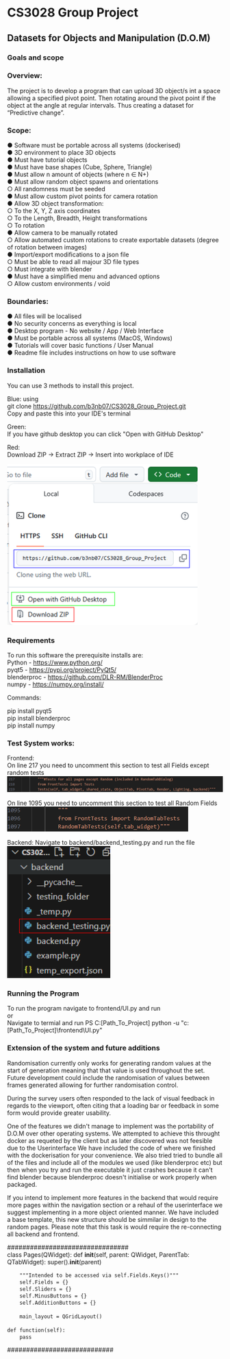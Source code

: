 # CS3028 Group Project

## Datasets for Objects and Manipulation (D.O.M)

### Goals and scope

### Overview:
The project is to develop a program that can upload 3D object/s int a space allowing a specified
pivot point. Then rotating around the pivot point if the object at the angle at regular intervals.
Thus creating a dataset for “Predictive change”.  

### Scope:
● Software must be portable across all systems (dockerised)  
● 3D environment to place 3D objects  
● Must have tutorial objects  
● Must have base shapes (Cube, Sphere, Triangle)  
● Must allow n amount of objects (where n ∈ N+)  
● Must allow random object spawns and orientations  
    ○ All randomness must be seeded  
● Must allow custom pivot points for camera rotation  
● Allow 3D object transformation:  
    ○ To the X, Y, Z axis coordinates  
    ○ To the Length, Breadth, Height transformations  
    ○ To rotation  
● Allow camera to be manually rotated  
    ○ Allow automated custom rotations to create exportable datasets (degree of
rotation between images)  
● Import/export modifications to a json file  
    ○ Must be able to read all majour 3D file types  
    ○ Must integrate with blender  
● Must have a simplified menu and advanced options  
    ○ Allow custom environments / void  

### Boundaries:
● All files will be localised  
● No security concerns as everything is local  
● Desktop program - No website / App / Web Interface  
● Must be portable across all systems (MacOS, Windows)  
● Tutorials will cover basic functions / User Manual  
● Readme file includes instructions on how to use software  

### Installation

You can use 3 methods to install this project. 

Blue: using  
git clone https://github.com/b3nb07/CS3028_Group_Project.git  
Copy and paste this into your IDE's terminal  

Green:  
If you have github desktop you can click "Open with GitHub Desktop"  

Red:  
Download ZIP -> Extract ZIP -> Insert into workplace of IDE

![Installation](images/maintenancemanual/Installation.png)


### Requirements
To run this software the prerequisite installs are:  
    Python - https://www.python.org/  
    pyqt5 - https://pypi.org/project/PyQt5/  
    blenderproc - https://github.com/DLR-RM/BlenderProc  
    numpy - https://numpy.org/install/  

Commands: 

pip install pyqt5  
pip install blenderproc  
pip install numpy  

### Test System works: 

Frontend:  
On line 217 you need to uncomment this section to test all Fields except random tests
![Frontend Test](images/maintenancemanual/FrontEnd%20Test.png)

On line 1095 you need to uncomment this section to test all Random Fields  
![Frontend Random](images/maintenancemanual/FrontEnd%20Random.png)

Backend:
Navigate to backend/backend_testing.py and run the file
![Backend Test](images/maintenancemanual/BackEnd%20Test.png)

### Running the Program

To run the program navigate to frontend/UI.py and run  
or  
Navigate to termial and run 
PS C:[Path_To_Project] python -u "c:[Path_To_Project]\frontend\UI.py"

### Extension of the system and future additions  

Randomisation currently only works for generating random values at the start of generation meaning that that value is used throughout the set. Future development could include the randomisation of values between frames generated allowing for further randomisation control.   

During the survey users often responded to the lack of visual feedback in regards to the viewport, often citing that a loading bar or feedback in some form would provide greater usability.  

One of the features we didn't manage to implement was the portability of D.O.M over other operating systems. We attempted to achieve this throught docker as requeted by the client but as later discovered was not feesible due to the Userinterface We have included the code of where we finished with the dockerisation for your convenience. We also tried tried to bundle all of the files and include all of the modules we used (like blenderproc etc) but then when you try and run the executable it just crashes because it can't find blender because blenderproc doesn't initialise or work properly when packaged.  

If you intend to implement more features in the backend that would require more pages within the navigation section or a rehaul of the userinterface we suggest implementing in a more object oriented manner. We have included a base template, this new structure should be simmilar in design to the random pages. Please note that this task is would require the re-connecting all backend and frontend.  

    
################################  
class Pages(QWidget):
    def __init__(self, parent: QWidget, ParentTab: QTabWidget):
        super().__init__(parent)

        """Intended to be accessed via self.Fields.Keys()"""
        self.Fields = {}
        self.Sliders = {}
        self.MinusButtons = {}
        self.AdditionButtons = {}

        main_layout = QGridLayout()

    def function(self):
        pass
############################
